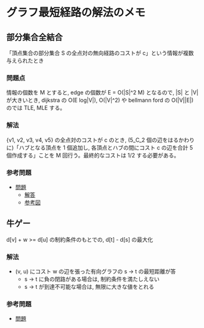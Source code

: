 # グラフ最短経路の解法のメモ

## 部分集合全結合

「頂点集合の部分集合 S の全点対の無向経路のコストが c」という情報が複数与えられたとき

### 問題点

情報の個数を M とすると, edge の個数が E = O(|S|^2 M) となるので, |S| と |V| が大きいとき, dijkstra の O(E log|V|), O(|V|^2) や bellmann ford の O(|V||E|) のでは TLE, MLE する。

### 解法

{v1, v2, v3, v4, v5} の全点対のコストが c のとき, (5_C_2 個の辺をはるかわりに)「ハブとなる頂点を 1 個追加し, 各頂点とハブの間にコスト c の辺を合計 5 個作成する」ことを M 回行う。最終的なコストは 1/2 する必要がある。

### 参考問題

- [問題](https://atcoder.jp/contests/typical90/tasks/typical90_bb)
  - [解答](../../atcoder/other/typical90/054.cpp)
  - [参考図](https://twitter.com/e869120/status/1399496993014116352/photo/1)

## 牛ゲー

d[v] + w >= d[u] の制約条件のもとでの, d[t] - d[s] の最大化

### 解法

- (v, u) にコスト w の辺を張った有向グラフの s -> t の最短距離が答
  - s -> t に負の閉路がある場合は, 制約条件を満たしえない
  - s -> t が到達不可能な場合は, 無限に大きな値をとれる

### 参考問題

- [問題](https://atcoder.jp/contests/abc216/tasks/abc216_g)
